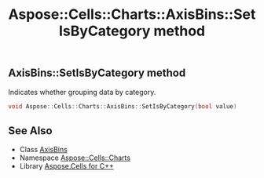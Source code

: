 ﻿---
title: Aspose::Cells::Charts::AxisBins::SetIsByCategory method
linktitle: SetIsByCategory
second_title: Aspose.Cells for C++ API Reference
description: 'Aspose::Cells::Charts::AxisBins::SetIsByCategory method. Indicates whether grouping data by category in C++.'
type: docs
weight: 700
url: /cpp/aspose.cells.charts/axisbins/setisbycategory/
---
## AxisBins::SetIsByCategory method


Indicates whether grouping data by category.

```cpp
void Aspose::Cells::Charts::AxisBins::SetIsByCategory(bool value)
```

## See Also

* Class [AxisBins](../)
* Namespace [Aspose::Cells::Charts](../../)
* Library [Aspose.Cells for C++](../../../)
